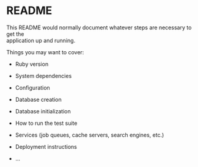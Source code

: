 # README
    
This README would normally document whatever steps are necessary to get the  
application up and running.

Things you may want to cover:    

* Ruby version                      
    
* System dependencies                     
    
* Configuration    

* Database creation  
   
* Database initialization

* How to run the test suite  

* Services (job queues, cache servers, search engines, etc.)

* Deployment instructions

* ...
